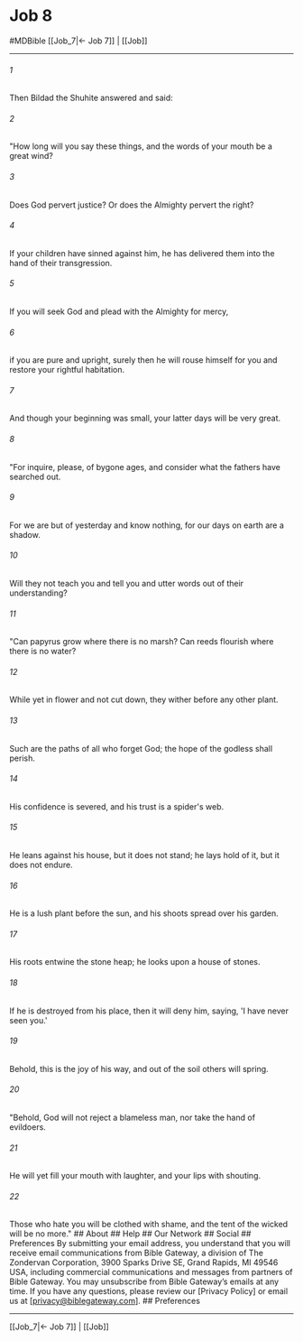 # Job 8
#MDBible
[[Job_7|← Job 7]] | [[Job]]

***






###### 1 


Then Bildad the Shuhite answered and said: 





###### 2 


"How long will you say these things, and the words of your mouth be a great wind? 





###### 3 


Does God pervert justice? Or does the Almighty pervert the right? 





###### 4 


If your children have sinned against him, he has delivered them into the hand of their transgression. 





###### 5 


If you will seek God and plead with the Almighty for mercy, 





###### 6 


if you are pure and upright, surely then he will rouse himself for you and restore your rightful habitation. 





###### 7 


And though your beginning was small, your latter days will be very great. 





###### 8 


"For inquire, please, of bygone ages, and consider what the fathers have searched out. 





###### 9 


For we are but of yesterday and know nothing, for our days on earth are a shadow. 





###### 10 


Will they not teach you and tell you and utter words out of their understanding? 





###### 11 


"Can papyrus grow where there is no marsh? Can reeds flourish where there is no water? 





###### 12 


While yet in flower and not cut down, they wither before any other plant. 





###### 13 


Such are the paths of all who forget God; the hope of the godless shall perish. 





###### 14 


His confidence is severed, and his trust is a spider's web. 





###### 15 


He leans against his house, but it does not stand; he lays hold of it, but it does not endure. 





###### 16 


He is a lush plant before the sun, and his shoots spread over his garden. 





###### 17 


His roots entwine the stone heap; he looks upon a house of stones. 





###### 18 


If he is destroyed from his place, then it will deny him, saying, 'I have never seen you.' 





###### 19 


Behold, this is the joy of his way, and out of the soil others will spring. 





###### 20 


"Behold, God will not reject a blameless man, nor take the hand of evildoers. 





###### 21 


He will yet fill your mouth with laughter, and your lips with shouting. 





###### 22 


Those who hate you will be clothed with shame, and the tent of the wicked will be no more." ## About ## Help ## Our Network ## Social ## Preferences By submitting your email address, you understand that you will receive email communications from Bible Gateway, a division of The Zondervan Corporation, 3900 Sparks Drive SE, Grand Rapids, MI 49546 USA, including commercial communications and messages from partners of Bible Gateway. You may unsubscribe from Bible Gateway&rsquo;s emails at any time. If you have any questions, please review our [Privacy Policy] or email us at [privacy@biblegateway.com]. ## Preferences

***

[[Job_7|← Job 7]] | [[Job]]
